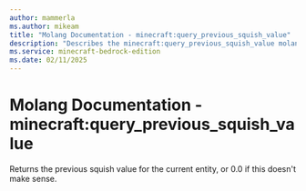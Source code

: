 ```yaml
---
author: mammerla
ms.author: mikeam
title: "Molang Documentation - minecraft:query_previous_squish_value"
description: "Describes the minecraft:query_previous_squish_value molang"
ms.service: minecraft-bedrock-edition
ms.date: 02/11/2025 
---
```


# Molang Documentation - minecraft:query_previous_squish_value

Returns the previous squish value for the current entity, or 0.0 if this doesn't make sense.
